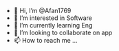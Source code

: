 - 👋 Hi, I’m @Afan1769
- 👀 I’m interested in Software
- 🌱 I’m currently learning Eng
- 💞️ I’m looking to collaborate on app
- 📫 How to reach me ...

<!---
Afan1769/Afan1769 is a ✨ special ✨ repository because its `README.md` (this file) appears on your GitHub profile.
You can click the Preview link to take a look at your changes.
--->
